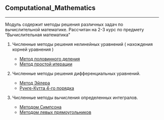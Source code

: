 Computational_Mathematics
---
---
Модуль содержит методы решения различных задач по 
вычислительной математике. Рассчитан на 2-3 курс
по предмету "Вычислительная математика"

1. Численные методы решения нелинейных уравнений ( нахождения корней уравнения )
   
   - [Метод половинного деления](root/half_division.py)
   - [Метод простой итерации](root/simple_iteration.py)

2. Численные методы решения дифференциальных уравнений.
   
   - [Метод Эйлера](differential/euler.py)
   - [Рунге-Кутта 4-го порядка](differential/runge_kutt.py)
   
3. Численные методы вычисления определенных интегралов.
   
   - [Методом Симпсона](integral/simpson.py)
   - [Методом левых прямоугольников]()

